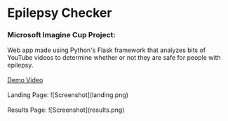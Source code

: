 # Epilepsy Checker
<h3>Microsoft Imagine Cup Project:</h3>
Web app made using Python's Flask framework that analyzes bits of YouTube videos to determine whether or not they are safe for people with epilepsy.
<br/><br/>
<a href="https://www.youtube.com/watch?v=UGMMeE0W9fE">Demo Video</a>
<br/><br/>
Landing Page:
![Screenshot](landing.png)
<br/><br/>
Results Page:
![Screenshot](results.png)
